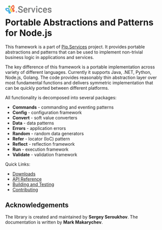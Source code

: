 # <img src="https://github.com/pip-services/pip-services/raw/master/design/Logo.png" alt="Pip.Services Logo" style="max-width:30%"> <br/> Portable Abstractions and Patterns for Node.js

This framework is a part of [Pip.Services](https://github.com/pip-services/pip-services) project.
It provides portable abstractions and  patterns that can be used to implement non-trivial business logic in applications and services.

The key difference of this framework is a portable implementation across variety of different languages. 
Currently it supports Java, .NET, Python, Node.js, Golang. The code provides reasonably thin abstraction layer 
over most fundamental functions and delivers symmetric implementation that can be quickly ported between different platforms.

All functionality is decomposed into several packages:

- **Commands** - commanding and eventing patterns
- **Config** - configuration framework
- **Convert** - soft value converters
- **Data** - data patterns
- **Errors** - application errors
- **Random** - random data generators
- **Refer** - locator (IoC) pattern
- **Reflect** - reflection framework
- **Run** - execution framework
- **Validate** - validation framework

Quick Links:

* [Downloads](https://github.com/pip-services-node/pip-services-commons-node/blob/master/doc/Downloads.md)
* [API Reference](https://rawgit.com/pip-services-node/pip-services-commons-node/master/doc/api/index.html)
* [Building and Testing](https://github.com/pip-services-node/pip-services-commons-node/blob/master/doc/Development.md)
* [Contributing](https://github.com/pip-services-node/pip-services-commons-node/blob/master/doc/Development.md/#contrib)

## Acknowledgements

The library is created and maintained by **Sergey Seroukhov**.
The documentation is written by **Mark Makarychev**.
